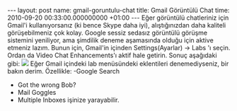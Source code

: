 --- layout: post name: gmail-goruntulu-chat title: Gmail Görüntülü Chat time: 2010-09-20 00:33:00.000000000 +01:00 --- Eğer görüntülü chatleriniz için Gmail'i kullanıyorsanız (ki bence Skype daha iyi), alıştığınızdan daha kaliteli görüşebilmeniz çok kolay. Google sessiz sedasız görüntülü görüşme sistemini yeniliyor, ama şimdilik deneme aşamasında olduğu için aktive etmeniz lazım. Bunun için, Gmail'in içinden
Settings(Ayarlar) -\> Labs 'ı seçin.
Ordan da Video Chat Enhancements'ı aktif hale getirin. Sonuç aşağıdaki gibi:
[![](http://2.bp.blogspot.com/_JE4qNpFW6Yk/TJKpDDTB21I/AAAAAAAAAtw/_XSf3O5OPkk/s400/closeup_before_after.jpg)](http://2.bp.blogspot.com/_JE4qNpFW6Yk/TJKpDDTB21I/AAAAAAAAAtw/_XSf3O5OPkk/s1600/closeup_before_after.jpg)
Eğer Gmail içindeki lab menüsündeki eklentileri denemediyseniz, bir bakın derim. Özellikle:
-Google Search
- Got the wrong Bob?
- Mail Goggles
- Multiple Inboxes
işinize yarayabilir.
